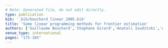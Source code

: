 ```yaml
---
# Note: Generated file, do not edit directly.
type: publication
bib: '_bib/bouchard_linear_2005.bib'
title: 'Some linear programming methods for frontier estimation'
authors: ['Guillaume Bouchard','Stephane Girard','Anatoli Iouditski','Alexander Nazin']
venue_type: international
pages: "175-185"
---
```

